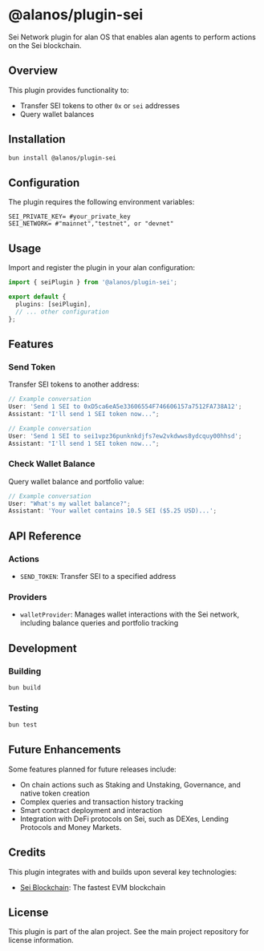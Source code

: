 # @alanos/plugin-sei

Sei Network plugin for alan OS that enables alan agents to perform actions on the Sei blockchain.

## Overview

This plugin provides functionality to:

- Transfer SEI tokens to other `0x` or `sei` addresses
- Query wallet balances

## Installation

```bash
bun install @alanos/plugin-sei
```

## Configuration

The plugin requires the following environment variables:

```env
SEI_PRIVATE_KEY= #your_private_key
SEI_NETWORK= #"mainnet","testnet", or "devnet"
```

## Usage

Import and register the plugin in your alan configuration:

```typescript
import { seiPlugin } from '@alanos/plugin-sei';

export default {
  plugins: [seiPlugin],
  // ... other configuration
};
```

## Features

### Send Token

Transfer SEI tokens to another address:

```typescript
// Example conversation
User: 'Send 1 SEI to 0xD5ca6eA5e33606554F746606157a7512FA738A12';
Assistant: "I'll send 1 SEI token now...";
```

```typescript
// Example conversation
User: 'Send 1 SEI to sei1vpz36punknkdjfs7ew2vkdwws8ydcquy00hhsd';
Assistant: "I'll send 1 SEI token now...";
```

### Check Wallet Balance

Query wallet balance and portfolio value:

```typescript
// Example conversation
User: "What's my wallet balance?";
Assistant: 'Your wallet contains 10.5 SEI ($5.25 USD)...';
```

## API Reference

### Actions

- `SEND_TOKEN`: Transfer SEI to a specified address

### Providers

- `walletProvider`: Manages wallet interactions with the Sei network, including balance queries and portfolio tracking

## Development

### Building

```bash
bun build
```

### Testing

```bash
bun test
```

## Future Enhancements

Some features planned for future releases include:

- On chain actions such as Staking and Unstaking, Governance, and native token creation
- Complex queries and transaction history tracking
- Smart contract deployment and interaction
- Integration with DeFi protocols on Sei, such as DEXes, Lending Protocols and Money Markets.

## Credits

This plugin integrates with and builds upon several key technologies:

- [Sei Blockchain](https://sei.io/): The fastest EVM blockchain

## License

This plugin is part of the alan project. See the main project repository for license information.
